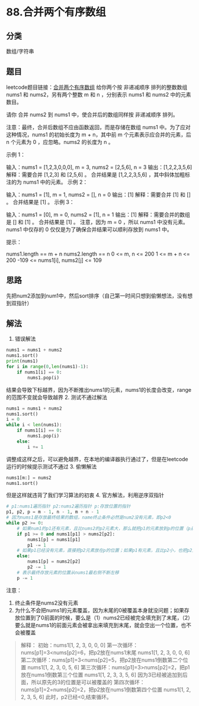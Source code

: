 # 88.合并两个有序数组
## 分类
数组/字符串
## 题目
leetcode题目链接：[合并两个有序数组](https://leetcode.cn/problems/merge-sorted-array/description/)
给你两个按 非递减顺序 排列的整数数组 nums1 和 nums2，另有两个整数 m 和 n ，分别表示 nums1 和 nums2 中的元素数目。

请你 合并 nums2 到 nums1 中，使合并后的数组同样按 非递减顺序 排列。

注意：最终，合并后数组不应由函数返回，而是存储在数组 nums1 中。为了应对这种情况，nums1 的初始长度为 m + n，其中前 m 个元素表示应合并的元素，后 n 个元素为 0 ，应忽略。nums2 的长度为 n 。

 

示例 1：

输入：nums1 = [1,2,3,0,0,0], m = 3, nums2 = [2,5,6], n = 3
输出：[1,2,2,3,5,6]
解释：需要合并 [1,2,3] 和 [2,5,6] 。
合并结果是 [1,2,2,3,5,6] ，其中斜体加粗标注的为 nums1 中的元素。
示例 2：

输入：nums1 = [1], m = 1, nums2 = [], n = 0
输出：[1]
解释：需要合并 [1] 和 [] 。
合并结果是 [1] 。
示例 3：

输入：nums1 = [0], m = 0, nums2 = [1], n = 1
输出：[1]
解释：需要合并的数组是 [] 和 [1] 。
合并结果是 [1] 。
注意，因为 m = 0 ，所以 nums1 中没有元素。nums1 中仅存的 0 仅仅是为了确保合并结果可以顺利存放到 nums1 中。
 

提示：

nums1.length == m + n
nums2.length == n
0 <= m, n <= 200
1 <= m + n <= 200
-109 <= nums1[i], nums2[j] <= 109

## 思路
先把num2添加到num1中，然后sort排序（自己第一时间只想到偷懒想法，没有想到双指针）
## 解法
1. 错误解法

```python
nums1 = nums1 + nums2
nums1.sort()
print(nums1)
for i in range(0,len(nums1)-1):
    if nums1[i] == 0:
        nums1.pop(i)
```

结果会导致下标越界，因为不断推出nums1的元素，nums1的长度会改变，range的范围不变就会导致越界
2. 测试不通过解法

```python
nums1 = nums1 + nums2
nums1.sort()
i = 0
while i < len(nums1):
    if nums1[i] == 0:
        nums1.pop(i)
    else:
        i += 1
```

调整成这样之后，可以避免越界，在本地的编译器执行通过了，但是在leetcode运行的时候提示测试不通过
3. 偷懒解法

```python
nums1[m:] = nums2
nums1.sort()
```

但是这样就违背了我们学习算法的初衷
4. 官方解法，利用逆序双指针

```python
# p1:nums1遍历指针 p2:nums2遍历指针 p:存放位置的指针
p1, p2, p = m - 1, n - 1, m + n - 1
# 因为nums1是存放最终结果的数组，name终止条件必然是num2没有元素，即p2<0
while p2 >= 0:
    # 如果num1的p1还有元素，且比nums2的p2元素大，那么就把p1的元素放到p的位置（p从nums的最右侧的0开始）
    if p1 >= 0 and nums1[p1] > nums2[p2]:
        nums1[p] = nums1[p1]
        p1 -= 1
    # 如果p1已经没有元素，直接把p2元素放在p的位置；如果p1有元素，且比p2小，也把p2放在p的位置
    else:
        nums1[p] = nums2[p2]
        p2 -= 1
    # 表示最终存放元素的位置从nums1最右侧不断左移
    p -= 1
```

注意：
   1. 终止条件是nums2没有元素
   2. 为什么不会把nums1的元素覆盖，因为末尾的0被覆盖本身就没问题；如果存放位置到了0前面的时候，要么是（1）nums2已经被完全填充到了末尾，（2）要么就是nums1的前面元素会被拿出来填充到末尾，就会空出一个位置，也不会被覆盖

> 解释： 初始：nums1[1, 2, 3, 0, 0, 0] 
> 第一次循环：nums[p1]=3<nums[p2]=6，把p2放在nums1末尾 nums1[1, 2, 3, 0, 0, 6] 
> 第二次循环：nums[p1]=3<nums[p2]=5，把p2放在nums1倒数第二个位置 nums1[1, 2, 3, 0, 5, 6] 
> 第三次循环：nums[p1]=3>nums[p2]=2，把p1放在nums1倒数第三个位置 nums1[1, 2, 3, 3, 5, 6]
> 因为3已经被追加到后面，所以原先的3的位置是可以被覆盖的
> 第四次循环：nums[p1]=2=nums[p2]=2，把p2放在nums1倒数第四个位置 nums1[1, 2, 2, 3, 5, 6] 
> 此时，p2已经<0,结束循环。
